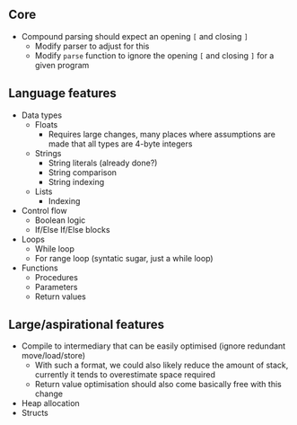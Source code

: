 ## Core
- Compound parsing should expect an opening `[` and closing `]`
  - Modify parser to adjust for this
  - Modify `parse` function to ignore the opening `[` and closing `]` for a given program

## Language features
- Data types
  - Floats
    - Requires large changes, many places where assumptions are made that all types are 4-byte integers
  - Strings
    - String literals (already done?)
    - String comparison
    - String indexing
  - Lists
    - Indexing
- Control flow
  - Boolean logic
  - If/Else If/Else blocks
- Loops
  - While loop
  - For range loop (syntatic sugar, just a while loop) 
- Functions
  - Procedures
  - Parameters
  - Return values

## Large/aspirational features
- Compile to intermediary that can be easily optimised (ignore redundant move/load/store)
  - With such a format, we could also likely reduce the amount of stack, currently it tends to overestimate space required
  - Return value optimisation should also come basically free with this change
- Heap allocation
- Structs